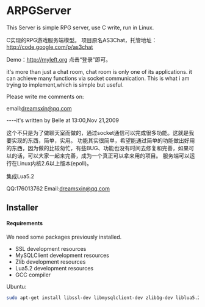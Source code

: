 ARPGServer
==========

This Server is simple RPG server, use C write, run in Linux.

C实现的RPG游戏服务端模型。 
项目原名AS3Chat，托管地址：http://code.google.com/p/as3chat

Demo：http://myleft.org 点击“登录”即可。

it's more than just a chat room, chat room is only one of its applications. 
it can achieve many functions via socket communication. 
This is what i am trying to implement,which is simple but useful.

Please write me comments on:

email:dreamsxin@qq.com

----it's written by Belle at 13:00,Nov 21,2009

这个不只是为了做聊天室而做的，通过socket通信可以完成很多功能。这就是我要实现的东西，简单，实用。
功能其实很简单，希望能通过简单的功能做出好用的东西，因为做的比较匆忙，有些BUG、功能也没有时间去修复和完善，如果可以的话，可以大家一起来完善，成为一个真正可以拿来用的项目。
服务端可以运行在Linux内核2.6以上版本(epoll)。

集成Lua5.2

QQ:176013762
Email:dreamsxin@qq.com

Installer
---------

#### Requirements
We need some packages previously installed.

* SSL development resources
* MySQLClient development resources
* Zlib development resources
* Lua5.2 development resources
* GCC compiler

Ubuntu:

```bash
sudo apt-get install libssl-dev libmysqlclient-dev zlib1g-dev liblua5.2-dev
```
